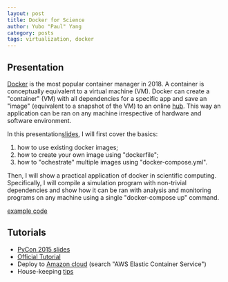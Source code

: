 ```yaml
---
layout: post
title: Docker for Science
author: Yubo "Paul" Yang
category: posts
tags: virtualization, docker
---
```


## Presentation

[Docker][docker] is the most popular container manager in 2018.
A container is conceptually equivalent to a virtual machine (VM).
Docker can create a "container" (VM) with all dependencies for a specific app
and save an "image" (equivalent to a snapshot of the VM) to an online [hub][hub].
This way an application can be ran on any machine irrespective of hardware and
software environment.

In this presentation[slides], I will first cover the basics:
  1. how to use existing docker images;
  2. how to create your own image using "dockerfile";
  3. how to "ochestrate" multiple images using "docker-compose.yml".

Then, I will show a practical application of docker in scientific computing.
Specifically, I will compile a simulation program with non-trivial dependencies
and show how it can be ran with analysis and monitoring programs on any machine
using a single "docker-compose up" command.

[example code][heg]

## Tutorials
  
  - [PyCon 2015 slides][pycon]
  - [Official Tutorial][official]
  - Deploy to [Amazon cloud][aws] (search "AWS Elastic Container Service")
  - House-keeping [tips][clean]

[slides]: https://github.com/thehackerwithin/illinois/blob/master/docker/docker-for-science.pdf
[heg]: https://github.com/thehackerwithin/illinois/blob/master/docker/heg.zip
[docker]: https://www.docker.com
[hub]: https://hub.docker.com
[pycon]: https://us.pycon.org/2016/site_media/media/tutorial_handouts/DockerSlides.pdf
[official]: https://docs.docker.com/samples/#tutorial-labs
[aws]: https://docker-curriculum.com/
[clean]:https://cntnr.io/whats-eating-my-disk-docker-system-commands-explained-d778178f96f1
